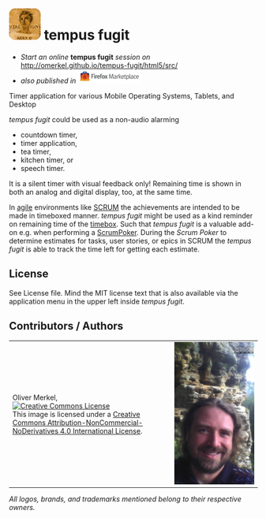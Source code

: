 <img alt="tempus fugit - Timer application for various Mobile Operating Systems, Tablets, and Desktop" width="64" src="html5/src/img/icons/vergil-128.png" /> tempus fugit
============

* _Start an online_ __tempus fugit__ _session on_ http://omerkel.github.io/tempus-fugit/html5/src/
* _also published in_ <a href='https://marketplace.firefox.com/app/tempusfugit'><img alt='Firefox Marketplace' src='res/marketplace_logo.png' width='128' /></a>

Timer application for various Mobile Operating Systems, Tablets, and Desktop

<i>tempus fugit</i> could be used as a non-audio alarming
<ul>
<li>countdown timer,</li>
<li>timer application,</li>
<li>tea timer,</li>
<li>kitchen timer, or</li>
<li>speech timer.</li>
</ul>

It is a silent timer with visual feedback only! Remaining time is shown in both an analog and digital display, too, at the same time.

In <a href="https://en.wikipedia.org/wiki/Agile_software_development">agile</a> environments like <a href="https://en.wikipedia.org/wiki/Scrum_%28software_development%29">SCRUM</a> the achievements are intended to be made in timeboxed manner. <i>tempus fugit</i> might be used as a kind reminder on remaining time of the <a href="https://en.wikipedia.org/wiki/Timeboxing">timebox</a>. Such that <i>tempus fugit</i> is a valuable add-on e.g. when performing a <a href="https://marketplace.firefox.com/app/scrumpoker">ScrumPoker</a>. During the <i>Scrum Poker</i> to determine estimates for tasks, user stories, or epics in SCRUM the <i>tempus fugit</i> is able to track the time left for getting each estimate.

License
-------

See License file. Mind the MIT license text that is also available via the application menu in the upper left inside <i>tempus fugit</i>.

Contributors / Authors
----------------------

<table>
  <tr>
    <td><p>Oliver Merkel,<br /><a rel="license" href="http://creativecommons.org/licenses/by-nc-nd/4.0/"><img alt="Creative Commons License" style="border-width:0" src="http://i.creativecommons.org/l/by-nc-nd/4.0/88x31.png" /></a><br />This image is licensed under a <a rel="license" href="http://creativecommons.org/licenses/by-nc-nd/4.0/">Creative Commons Attribution-NonCommercial-NoDerivatives 4.0 International License</a>.    
    </p>
    </td>
    <td width="35%"><img width="100%" ondragstart="return false;" alt="Oliver Merkel, Creative Commons License, This image is licensed under a Creative Commons Attribution-NonCommercial-NoDerivatives 4.0 International License." src="html5/src/img/oliver-ferschweiler_plateau.jpg" /></td>
  </tr>
</table>

_All logos, brands, and trademarks mentioned belong to their respective owners._
